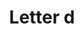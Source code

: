 ---
title: Letter d
tags: ["letter", "d", "alphabet", "fourth", "consonant", "character", "text"]
icon: letter-d
svg: '<svg xmlns="http://www.w3.org/2000/svg" width="24" height="24" fill="none" viewBox="0 0 24 24" stroke-width="1.5" stroke-linecap="round" stroke-linejoin="round" stroke="currentColor"><path d="M8 16.375v-8.75C8 7.28 8.28 7 8.625 7h2.5a4.375 4.375 0 0 1 4.375 4.375v1.25A4.375 4.375 0 0 1 11.125 17h-2.5A.625.625 0 0 1 8 16.375"/></svg>'
---